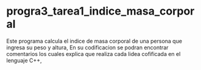 # progra3_tarea1_indice_masa_corporal
Este programa calcula el indice de masa corporal de una persona que ingresa su peso y altura,
En su codificacion se podran encontrar comentarios los cuales explica que realiza cada lidea cofificada en el lenguaje C++,
